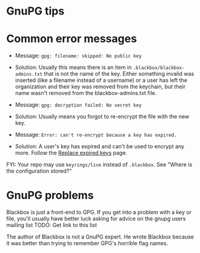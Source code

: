 GnuPG tips
==========

# Common error messages

* Message: `gpg: filename: skipped: No public key`
* Solution: Usually this means there is an item in
  `.blackbox/blackbox-admins.txt` that is not the name of the key.
  Either something invalid was inserted (like a filename instead of a
  username) or a user has left the organization and their key was
  removed from the keychain, but their name wasn't removed from the
  blackbox-admins.txt file.

* Message: `gpg: decryption failed: No secret key`
* Solution: Usually means you forgot to re-encrypt the file with the new key.

* Message: `Error: can't re-encrypt because a key has expired.`
* Solution: A user's key has expired and can't be used to encrypt any more. Follow the [Replace expired keys](expired-keys) page.

FYI: Your repo may use `keyrings/live` instead of `.blackbox`. See "Where is the configuration stored?"

# GnuPG problems

Blackbox is just a front-end to GPG. If you get into a problem with a
key or file, you'll usually have better luck asking for advice on
the gnupg users mailing list TODO: Get link to this list


The author of Blackbox is not a GnuPG expert. He wrote Blackbox
because it was better than trying to remember GPG's horrible flag
names.
